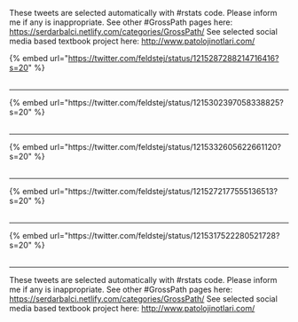 

These tweets are selected automatically with #rstats code. Please inform me if any is inappropriate.
See other #GrossPath pages here: https://serdarbalci.netlify.com/categories/GrossPath/ 
See selected social media based textbook project here: http://www.patolojinotlari.com/

{% embed url="https://twitter.com/feldstej/status/1215287288214716416?s=20" %}<br>
<br>
<hr>
{% embed url="https://twitter.com/feldstej/status/1215302397058338825?s=20" %}<br>
<br>
<hr>
{% embed url="https://twitter.com/feldstej/status/1215332605622661120?s=20" %}<br>
<br>
<hr>
{% embed url="https://twitter.com/feldstej/status/1215272177555136513?s=20" %}<br>
<br>
<hr>
{% embed url="https://twitter.com/feldstej/status/1215317522280521728?s=20" %}<br>
<br>
<hr>


These tweets are selected automatically with #rstats code. Please inform me if any is inappropriate.
See other #GrossPath pages here: https://serdarbalci.netlify.com/categories/GrossPath/ 
See selected social media based textbook project here: http://www.patolojinotlari.com/
